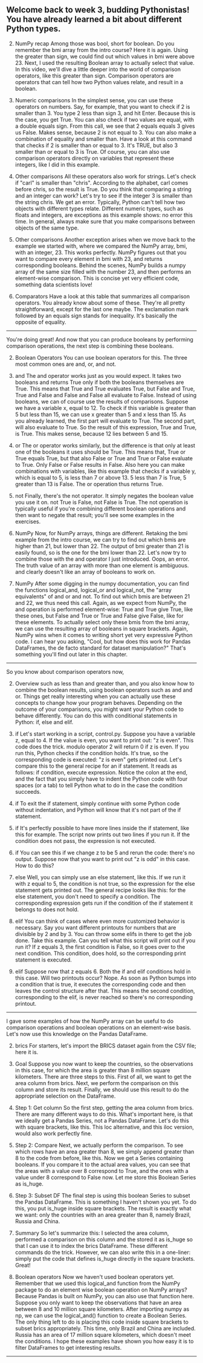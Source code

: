<h2>Welcome back to week 3, budding Pythonistas! You have already learned a bit about different Python types.</h2>

2. NumPy recap
Among those was bool, short for boolean. Do you remember the bmi array from the intro course? Here it is again. Using the greater than sign, we could find out which values in bmi were above 23. Next, I used the resulting Boolean array to actually select that value. In this video, we'll dive a little deeper into the world of comparison operators, like this greater than sign. Comparison operators are operators that can tell how two Python values relate, and result in a boolean.

3. Numeric comparisons
In the simplest sense, you can use these operators on numbers. Say, for example, that you want to check if 2 is smaller than 3. You type 2 less than sign 3, and hit Enter. Because this is the case, you get True. You can also check if two values are equal, with a double equals sign. From this call, we see that 2 equals equals 3 gives us False. Makes sense, because 2 is not equal to 3. You can also make a combination of equality and smaller than. Have a look at this command that checks if 2 is smaller than or equal to 3. It's TRUE, but also 3 smaller than or equal to 3 is True. Of course, you can also use comparison operators directly on variables that represent these integers, like I did in this example.

4. Other comparisons
All these operators also work for strings. Let's check if "carl" is smaller than "chris". According to the alphabet, carl comes before chris, so the result is True. Do you think that comparing a string and an integer can work? Let's try to see if the integer 3 is smaller than the string chris. We get an error. Typically, Python can't tell how two objects with different types relate. Different numeric types, such as floats and integers, are exceptions as this example shows: no error this time. In general, always make sure that you make comparisons between objects of the same type.

5. Other comparisons
Another exception arises when we move back to the example we started with, where we compared the NumPy array, bmi, with an integer, 23. This works perfectly. NumPy figures out that you want to compare every element in bmi with 23, and returns corresponding booleans. Behind the scenes, NumPy builds a numpy array of the same size filled with the number 23, and then performs an element-wise comparison. This is concise yet very efficient code, something data scientists love!

6. Comparators
Have a look at this table that summarizes all comparison operators. You already know about some of these. They're all pretty straightforward, except for the last one maybe. The exclamation mark followed by an equals sign stands for inequality. It's basically the opposite of equality.

____________________________________

You're doing great! And now that you can produce booleans by performing comparison operations, the next step is combining these booleans.

2. Boolean Operators
You can use boolean operators for this. The three most common ones are and, or, and not.

3. and
The and operator works just as you would expect. It takes two booleans and returns True only if both the booleans themselves are True. This means that True and True evaluates True, but False and True, True and False and False and False all evaluate to False. Instead of using booleans, we can of course use the results of comparisons. Suppose we have a variable x, equal to 12. To check if this variable is greater than 5 but less than 15, we can use x greater than 5 and x less than 15. As you already learned, the first part will evaluate to True. The second part, will also evaluate to True. So the result of this expression, True and True, is True. This makes sense, because 12 lies between 5 and 15.

4. or
The or operator works similarly, but the difference is that only at least one of the booleans it uses should be True. This means that, True or True equals True, but that also False or True and True or False evaluate to True. Only False or False results in False. Also here you can make combinations with variables, like this example that checks if a variable y, which is equal to 5, is less than 7 or above 13. 5 less than 7 is True, 5 greater than 13 is False. The or operation thus returns True.

5. not
Finally, there's the not operator. It simply negates the boolean value you use it on. not True is False, not False is True. The not operation is typically useful if you're combining different boolean operations and then want to negate that result; you'll see some examples in the exercises.

6. NumPy
Now, for NumPy arrays, things are different. Retaking the bmi example from the intro course, we can try to find out which bmis are higher than 21, but lower than 22. The output of bmi greater than 21 is easily found, so is the one for the bmi lower than 22. Let's now try to combine those with the and operator I just introduced. Oops, an error. The truth value of an array with more than one element is ambiguous. and clearly doesn't like an array of booleans to work on.

7. NumPy
After some digging in the numpy documentation, you can find the functions logical_and, logical_or and logical_not, the "array equivalents" of and or and not. To find out which bmis are between 21 and 22, we thus need this call. Again, as we expect from NumPy, the and operation is performed element-wise: True and True give True, like these ones, but False and True or True and False give False, like for these elements. To actually select only these bmis from the bmi array, we can use the resulting array of booleans in square brackets. Again, NumPy wins when it comes to writing short yet very expressive Python code. I can hear you asking, "Cool, but how does this work for Pandas DataFrames, the de facto standard for dataset manipulation?" That's something you'll find out later in this chapter.

______________________________________

So you know about comparison operators now,

2. Overview
such as less than and greater than, and you also know how to combine the boolean results, using boolean operators such as and and or. Things get really interesting when you can actually use these concepts to change how your program behaves. Depending on the outcome of your comparisons, you might want your Python code to behave differently. You can do this with conditional statements in Python: if, else and elif.

3. if
Let's start working in a script, control.py. Suppose you have a variable z, equal to 4. If the value is even, you want to print out: "z is even". This code does the trick. modulo operator 2 will return 0 if z is even. If you run this, Python checks if the condition holds. It's true, so the corresponding code is executed: "z is even" gets printed out. Let's compare this to the general recipe for an if statement. It reads as follows: if condition, execute expression. Notice the colon at the end, and the fact that you simply have to indent the Python code with four spaces (or a tab) to tell Python what to do in the case the condition succeeds.

4. if
To exit the if statement, simply continue with some Python code without indentation, and Python will know that it's not part of the if statement.

5. if
It's perfectly possible to have more lines inside the if statement, like this for example. The script now prints out two lines if you run it. If the condition does not pass, the expression is not executed.

6. if
You can see this if we change z to be 5 and rerun the code: there's no output. Suppose now that you want to print out "z is odd" in this case. How to do this?

7. else
Well, you can simply use an else statement, like this. If we run it with z equal to 5, the condition is not true, so the expression for the else statement gets printed out. The general recipe looks like this: for the else statement, you don't need to specify a condition. The corresponding expression gets run if the condition of the if statement it belongs to does not hold.

8. elif
You can think of cases where even more customized behavior is necessary. Say you want different printouts for numbers that are divisible by 2 and by 3. You can throw some elifs in there to get the job done. Take this example. Can you tell what this script will print out if you run it? If z equals 3, the first condition is False, so it goes over to the next condition. This condition, does hold, so the corresponding print statement is executed.

9. elif
Suppose now that z equals 6. Both the if and elif conditions hold in this case. Will two printouts occur? Nope. As soon as Python bumps into a condition that is true, it executes the corresponding code and then leaves the control structure after that. This means the second condition, corresponding to the elif, is never reached so there's no corresponding printout.

_________________________________________

I gave some examples of how the NumPy array can be useful to do comparison operations and boolean operations on an element-wise basis. Let's now use this knowledge on the Pandas DataFrame.

2. brics
For starters, let's import the BRICS dataset again from the CSV file; here it is.

3. Goal
Suppose you now want to keep the countries, so the observations in this case, for which the area is greater than 8 million square kilometers. There are three steps to this. First of all, we want to get the area column from brics. Next, we perform the comparison on this column and store its result. Finally, we should use this result to do the appropriate selection on the DataFrame.

4. Step 1: Get column
So the first step, getting the area column from brics. There are many different ways to do this. What's important here, is that we ideally get a Pandas Series, not a Pandas DataFrame. Let's do this with square brackets, like this. This loc alternative, and this iloc version, would also work perfectly fine.

5. Step 2: Compare
Next, we actually perform the comparison. To see which rows have an area greater than 8, we simply append greater than 8 to the code from before, like this. Now we get a Series containing booleans. If you compare it to the actual area values, you can see that the areas with a value over 8 correspond to True, and the ones with a value under 8 correspond to False now. Let me store this Boolean Series as is_huge.

6. Step 3: Subset DF
The final step is using this boolean Series to subset the Pandas DataFrame. This is something I haven't shown you yet. To do this, you put is_huge inside square brackets. The result is exactly what we want: only the countries with an area greater than 8, namely Brazil, Russia and China.

7. Summary
So let's summarize this: I selected the area column, performed a comparison on this column and the stored it as is_huge so that I can use it to index the brics DataFrame. These different commands do the trick. However, we can also write this in a one-liner: simply put the code that defines is_huge directly in the square brackets. Great!

8. Boolean operators
Now we haven't used boolean operators yet. Remember that we used this logical_and function from the NumPy package to do an element wise boolean operation on NumPy arrays? Because Pandas is built on NumPy, you can also use that function here. Suppose you only want to keep the observations that have an area between 8 and 10 million square kilometers. After importing numpy as np, we can use the logical_and() function to create a Boolean Series. The only thing left to do is placing this code inside square brackets to subset brics appropriately. This time, only Brazil and China are included. Russia has an area of 17 million square kilometers, which doesn't meet the conditions. I hope these examples have shown you how easy it is to filter DataFrames to get interesting results.

_______________________________________________